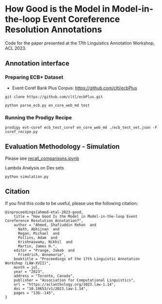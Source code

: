 # How Good is the Model in Model-in-the-loop Event Coreference Resolution Annotations

Code for the paper presented at the 17th Linguistics Annotation Workshop, ACL 2023.

## Annotation interface

### Preparing ECB+ Dataset

- Event Coref Bank Plus Corpus: https://github.com/cltl/ecbPlus

```
git clone https://github.com/cltl/ecbPlus.git

python parse_ecb.py en_core_web_md test
```

### Running the Prodigy Recipe

```
prodigy evt-coref ecb_test_coref en_core_web_md ./ecb_test_set.json -F coref_recipe.py 
```

## Evaluation Methodology - Simulation

Please see [recall_comparisons.ipynb](recall_comparisons.ipynb)

Lambda Analysis on Dev sets
```
python simulation.py
```

## Citation
If you find this code to be useful, please use the following citation:

```
@inproceedings{ahmed-etal-2023-good,
    title = "How Good Is the Model in Model-in-the-loop Event Coreference Resolution Annotation?",
    author = "Ahmed, Shafiuddin Rehan  and
      Nath, Abhijnan  and
      Regan, Michael  and
      Pollins, Adam  and
      Krishnaswamy, Nikhil  and
      Martin, James H.",
    editor = "Prange, Jakob  and
      Friedrich, Annemarie",
    booktitle = "Proceedings of the 17th Linguistic Annotation Workshop (LAW-XVII)",
    month = jul,
    year = "2023",
    address = "Toronto, Canada",
    publisher = "Association for Computational Linguistics",
    url = "https://aclanthology.org/2023.law-1.14",
    doi = "10.18653/v1/2023.law-1.14",
    pages = "136--145",
}
```
